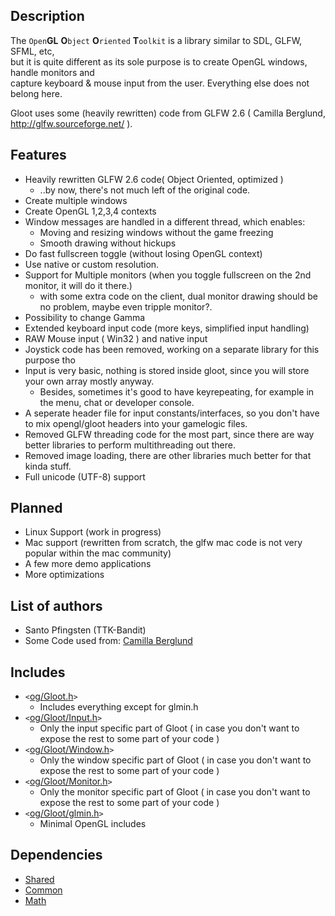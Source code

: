 ## Description ##
The `Open`**GL** **O**`bject` **O**`riented` **T**`oolkit` is a library similar to SDL, GLFW, SFML, etc,<br />
but it is quite different as its sole purpose is to create OpenGL windows, handle monitors and<br />
capture keyboard & mouse input from the user. Everything else does not belong here.

Gloot uses some (heavily rewritten) code from GLFW 2.6 ( Camilla Berglund, http://glfw.sourceforge.net/ ).

## Features ##
  * Heavily rewritten GLFW 2.6 code( Object Oriented, optimized )
    * ..by now, there's not much left of the original code.
  * Create multiple windows
  * Create OpenGL 1,2,3,4 contexts
  * Window messages are handled in a different thread, which enables:
    * Moving and resizing windows without the game freezing
    * Smooth drawing without hickups
  * Do fast fullscreen toggle (without losing OpenGL context)
  * Use native or custom resolution.
  * Support for Multiple monitors (when you toggle fullscreen on the 2nd monitor, it will do it there.)
    * with some extra code on the client, dual monitor drawing should be no problem, maybe even tripple monitor?.
  * Possibility to change Gamma
  * Extended keyboard input code (more keys, simplified input handling)
  * RAW Mouse input ( Win32 ) and native input
  * Joystick code has been removed, working on a separate library for this purpose tho
  * Input is very basic, nothing is stored inside gloot, since you will store your own array mostly anyway.
    * Besides, sometimes it's good to have keyrepeating, for example in the menu, chat or developer console.
  * A seperate header file for input constants/interfaces, so you don't have to mix opengl/gloot headers into your gamelogic files.
  * Removed GLFW threading code for the most part, since there are way better libraries to perform multithreading out there.
  * Removed image loading, there are other libraries much better for that kinda stuff.
  * Full unicode (UTF-8) support

## Planned ##
  * Linux Support (work in progress)
  * Mac support (rewritten from scratch, the glfw mac code is not very popular within the mac community)
  * A few more demo applications
  * More optimizations

## List of authors ##
  * Santo Pfingsten (TTK-Bandit)
  * Some Code used from: [Camilla Berglund](http://glfw.sourceforge.net/)

## Includes ##
  * `<`[og/Gloot.h](http://code.google.com/p/open-game-libraries/source/browse/trunk/Libraries/Include/og/Gloot.h)`>`
    * Includes everything except for glmin.h
  * `<`[og/Gloot/Input.h](http://code.google.com/p/open-game-libraries/source/browse/trunk/Libraries/Include/og/Gloot/Input.h)`>`
    * Only the input specific part of Gloot ( in case you don't want to expose the rest to some part of your code )
  * `<`[og/Gloot/Window.h](http://code.google.com/p/open-game-libraries/source/browse/trunk/Libraries/Include/og/Gloot/Window.h)`>`
    * Only the window specific part of Gloot ( in case you don't want to expose the rest to some part of your code )
  * `<`[og/Gloot/Monitor.h](http://code.google.com/p/open-game-libraries/source/browse/trunk/Libraries/Include/og/Gloot/Monitor.h)`>`
    * Only the monitor specific part of Gloot ( in case you don't want to expose the rest to some part of your code )
  * `<`[og/Gloot/glmin.h](http://code.google.com/p/open-game-libraries/source/browse/trunk/Libraries/Include/og/Gloot/glmin.h)`>`
    * Minimal OpenGL includes

## Dependencies ##
  * [Shared](LibraryShared.md)
  * [Common](LibraryCommon.md)
  * [Math](LibraryMath.md)